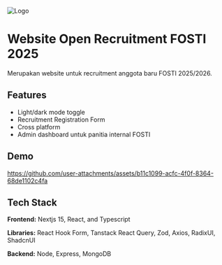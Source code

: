 
![Logo](https://blog.fostiums.org/wp-content/uploads/2021/04/logo.png)

# Website Open Recruitment FOSTI 2025

Merupakan website untuk recruitment anggota baru FOSTI 2025/2026.



## Features

- Light/dark mode toggle
- Recruitment Registration Form
- Cross platform
- Admin dashboard untuk panitia internal FOSTI


## Demo


https://github.com/user-attachments/assets/b11c1099-acfc-4f0f-8364-68de1102c4fa




## Tech Stack

**Frontend:** Nextjs 15, React, and Typescript

**Libraries:** React Hook Form, Tanstack React Query, Zod, Axios, RadixUI, ShadcnUI

**Backend:** Node, Express, MongoDB

